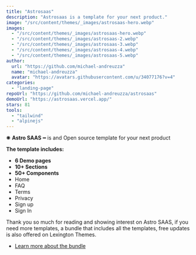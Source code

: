 ```yaml
---
title: "Astrosaas"
description: "Astrosaas is a template for your next product."
image: "/src/content/themes/_images/astrosaas-hero.webp"
images:
  - "/src/content/themes/_images/astrosaas-hero.webp"
  - "/src/content/themes/_images/astrosaas-2.webp"
  - "/src/content/themes/_images/astrosaas-3.webp"
  - "/src/content/themes/_images/astrosaas-4.webp"
  - "/src/content/themes/_images/astrosaas-5.webp"
author:
  url: "https://github.com/michael-andreuzza"
  name: "michael-andreuzza"
  avatar: "https://avatars.githubusercontent.com/u/34077176?v=4"
categories:
  - "landing-page"
repoUrl: "https://github.com/michael-andreuzza/astrosaas"
demoUrl: "https://astrosaas.vercel.app/"
stars: 81
tools:
  - "tailwind"
  - "alpinejs"
---
```


<p>✺&nbsp;<strong>Astro SAAS</strong>&nbsp;━&nbsp;is and Open source template for your next product</p>
<p><strong>The template includes:</strong></p>
<ul>
   <li><strong>6 Demo pages</strong></li>
   <li><strong>10+ Sections</strong></li>
   <li><strong>50+ Components</strong></li>
   <li>Home</li>
<li>FAQ</li>
<li>Terms</li>
<li>Privacy</li>
<li>Sign up</li>
<li>Sign In</li>
</ul>

<p>Thank you so much for reading and showing interest on Astro SAAS, if you need more templates, a bundle that includes all the templates, free updates is also offered on Lexington Themes.&nbsp;</p>
<ul>
   <li><a href="https://lexingtonthemes.com/pricing/" rel="noopener noreferrer" target="_blank" >Learn more about the bundle</a></li>
</ul>
